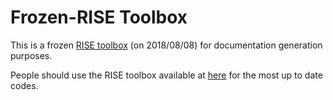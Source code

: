 Frozen-RISE Toolbox
===================

This is a frozen [RISE toolbox](https://github.com/jmaih/RISE_toolbox) (on 2018/08/08) for documentation generation purposes.

People should use the RISE toolbox available at [here](https://github.com/jmaih/RISE_toolbox) for the most up to date codes.
